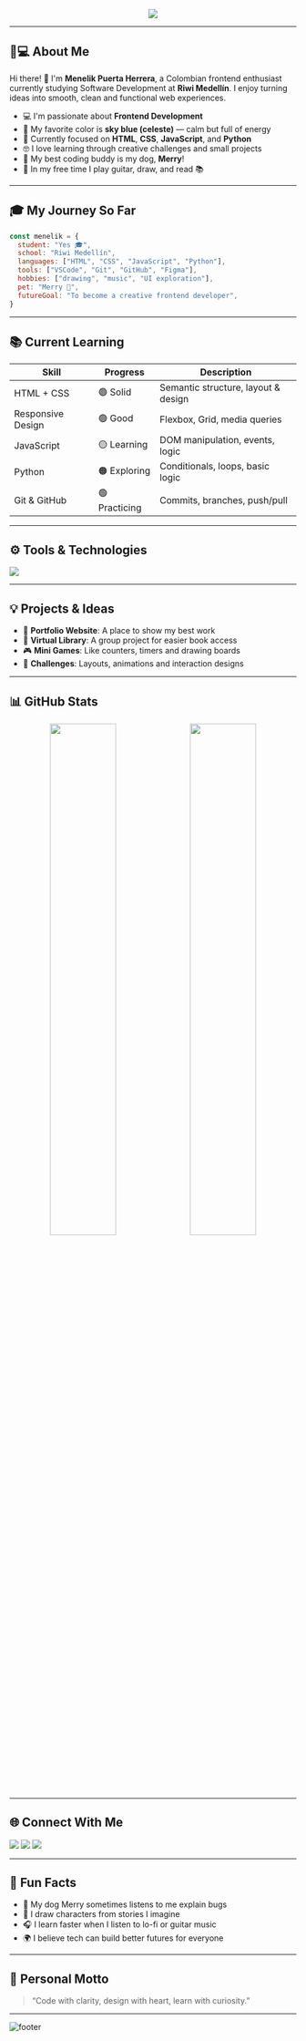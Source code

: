 <!-- Banner animado con celeste -->
<p align="center">
  <img src="https://readme-typing-svg.demolab.com?font=Fira+Code&size=25&pause=1000&color=00CFFF&center=true&vCenter=true&width=435&lines=Hi%2C+I'm+Menelik+Puerta+Herrera;Frontend+Explorer+from+Colombia!;Learning+to+build+beautiful+UIs;With+HTML+%2B+CSS+%2B+JS+💙" />
</p>

---

## 👨💻 About Me

Hi there! 👋 I'm **Menelik Puerta Herrera**, a Colombian frontend enthusiast currently studying Software Development at **Riwi Medellín**. I enjoy turning ideas into smooth, clean and functional web experiences.  

- 💻 I'm passionate about **Frontend Development**  
- 🌈 My favorite color is **sky blue (celeste)** — calm but full of energy  
- 🎯 Currently focused on **HTML**, **CSS**, **JavaScript**, and **Python**  
- 🤓 I love learning through creative challenges and small projects  
- 🐶 My best coding buddy is my dog, **Merry**!  
- 🎸 In my free time I play guitar, draw, and read 📚

---

## 🎓 My Journey So Far

```js
const menelik = {
  student: "Yes 🎓",
  school: "Riwi Medellín",
  languages: ["HTML", "CSS", "JavaScript", "Python"],
  tools: ["VSCode", "Git", "GitHub", "Figma"],
  hobbies: ["drawing", "music", "UI exploration"],
  pet: "Merry 🐶",
  futureGoal: "To become a creative frontend developer",
}
```

---

## 📚 Current Learning

| Skill               | Progress   | Description                              |
|--------------------|------------|------------------------------------------|
| HTML + CSS         | 🟢 Solid    | Semantic structure, layout & design      |
| Responsive Design  | 🟢 Good     | Flexbox, Grid, media queries             |
| JavaScript         | 🟡 Learning | DOM manipulation, events, logic          |
| Python             | 🟠 Exploring| Conditionals, loops, basic logic         |
| Git & GitHub       | 🟢 Practicing| Commits, branches, push/pull             |

---

## ⚙️ Tools & Technologies

<p>
  <img src="https://skillicons.dev/icons?i=html,css,js,python,git,github,vscode,figma&theme=light" />
</p>

---

## 💡 Projects & Ideas

- 🚀 **Portfolio Website**: A place to show my best work
- 📘 **Virtual Library**: A group project for easier book access
- 🎮 **Mini Games**: Like counters, timers and drawing boards
- 🧩 **Challenges**: Layouts, animations and interaction designs

---

## 📊 GitHub Stats

<p align="center">
  <img src="https://github-readme-stats.vercel.app/api?username=menelikph&show_icons=true&theme=blue-green&hide_border=true" width="48%"/>
  <img src="https://github-readme-streak-stats.herokuapp.com/?user=menelikph&theme=blue-green&hide_border=true" width="48%"/>
</p>

---

## 🌐 Connect With Me

<p>
  <a href="mailto:your.email@example.com"><img src="https://img.shields.io/badge/Email-00CFFF?style=for-the-badge&logo=gmail&logoColor=white"/></a>
  <a href="https://linkedin.com/in/yourlinkedin"><img src="https://img.shields.io/badge/LinkedIn-0077B5?style=for-the-badge&logo=linkedin&logoColor=white"/></a>
  <a href="https://github.com/menelikph"><img src="https://img.shields.io/badge/GitHub-171717?style=for-the-badge&logo=github&logoColor=white"/></a>
</p>

---

## 🐶 Fun Facts

- 🐾 My dog Merry sometimes listens to me explain bugs
- 🎨 I draw characters from stories I imagine
- 🎧 I learn faster when I listen to lo-fi or guitar music
- 🌍 I believe tech can build better futures for everyone

---

## 🎨 Personal Motto

> “Code with clarity, design with heart, learn with curiosity.”

---

![footer](https://capsule-render.vercel.app/api?type=waving&color=00CFFF&height=120&section=footer)

